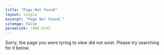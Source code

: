 ```yaml
---
title: "Page Not Found"
layout: single
excerpt: "Page Not Found."
sitemap: false
permalink: /404.html
---
```

Sorry, the page you were tyring to view did not exist. Please try searching for it below.
<script type="text/javascript">
  var GOOG_FIXURL_LANG = 'en';
  var GOOG_FIXURL_SITE = '{{ site.url }}'
</script>
<script type="text/javascript"
  src="//linkhelp.clients.google.com/tbproxy/lh/wm/fixurl.js">
</script>
